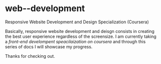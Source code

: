 # web--development
Responsive Website Development and Design Specialization (Coursera)

Basically, responsive website development and deisgn consists in creating the best user experience regardless of the screensize.
I am currently taking a *front-end develompent speacilaization on coursera* and through this series of docs I will showcase my progress. 

Thanks for checking out.
